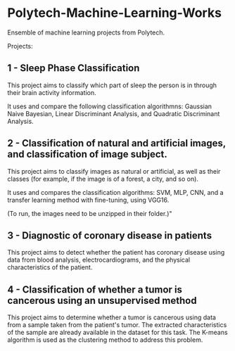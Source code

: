 # Polytech-Machine-Learning-Works
Ensemble of machine learning projects from Polytech.

Projects:

## 1 - Sleep Phase Classification

This project aims to classify which part of sleep the person is in through 
their brain activity information.

It uses and compare the following classification algorithmns: Gaussian Naive Bayesian, 
Linear Discriminant Analysis, and Quadratic Discriminant Analysis.

## 2 - Classification of natural and artificial images, and classification of image subject.

This project aims to classify images as natural or artificial, as well as their classes 
(for example, if the image is of a forest, a city, and so on).

It uses and compares the classification algorithms: SVM, MLP, CNN, and a transfer 
learning method with fine-tuning, using VGG16.

(To run, the images need to be unzipped in their folder.)"

## 3 - Diagnostic of coronary disease in patients

This project aims to detect whether the patient has coronary disease using data from blood 
analysis, electrocardiograms, and the physical characteristics of the patient.

## 4 - Classification of whether a tumor is cancerous using an unsupervised method

This project aims to determine whether a tumor is cancerous using data from a sample taken 
from the patient's tumor. The extracted characteristics of the sample are already available 
in the dataset for this task. The K-means algorithm is used as the clustering method to address 
this problem.
